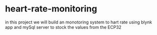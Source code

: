 # heart-rate-monitoring
in this project we will build an monotoring system to hart rate using blynk app and mySql server to stock the values from the ECP32
